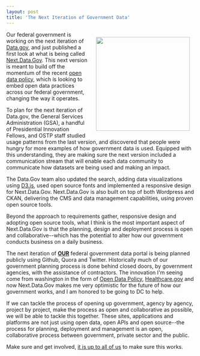 ```yaml
---
layout: post
title: 'The Next Iteration of Government Data'
---
```

<p><a href="http://next.data.gov/" target="_blank"><img style="padding: 15px;" src="https://s3.amazonaws.com/kinlane-productions/federal-government/data-gov/next-data-gov-screenshot.png" alt="" width="250" align="right" /></a></p>
<p>Our federal government is working on the next iteration of <a title="Data.gov" href="http://data.gov">Data.gov</a>, and just published a first look at what is being called <a href="http://next.data.gov/">Next.Data.Gov</a>. This next version is meant to build off the momentum of the recent <a href="http://project-open-data.github.io/">open data policy</a>, which is looking to embed open data practices across our federal government, changing the way it operates.</p>
<p>To plan for the next iteration of Data.gov, the General Services Administration (GSA), a handful of Presidential Innovation Fellows, and OSTP staff studied usage patterns from the last version, and discovered that people were hungry for more examples of how government data is used. Equipped with this understanding, they are making sure the next version included a communication stream that will enable each data community to communicate how datasets are being used and making an impact.</p>
<p>The Data.Gov team also updated the search, adding data visualizations using <a href="http://d3js.org/">D3.js</a>, used  open source fonts and implemented a responsive design for Next.Data.Gov.  Next.Data.Gov is also built on top of both Wordpress and CKAN, delivering the CMS and data management capabilities, using proven open source tools.</p>
<p>Beyond the approach to requirements gather, responsive design and adopting open source tools, what I think is the most important aspect of Next.Data.Gov is that the planning, design and deployment process is open and collaborative--which has the potential to alter how our government conducts business on a daily business.</p>
<p>The next iteration of <strong><span style="text-decoration: underline;">OUR</span></strong> federal government data portal is being planned publicly using Github, Quora and Twitter. Historically much of our government planning process is done behind closed doors, by government agencies, with the assistance of contractors. The innovation I'm seeing come from washington in the form of <a href="http://project-open-data.github.io/">Open Data Policy</a>, <a href="http://www.theatlantic.com/technology/archive/2013/06/healthcaregov-code-developed-by-the-people-and-for-the-people-released-back-to-the-people/277295/">Healthcare.gov</a> and now Next.Data.Gov makes me very optimistic for the future of how our government works, and I am honored to be going to DC to help.</p>
<p>If we can tackle the process of opening up government, agency by agency, project by project, make the process as open and collaborative as possible, we will be able to tackle this together. These sites, applications and platforms are not just using open data, open APIs and open source--the process for planning, deployment and management is an open, collaborative process between government, private sector and the public.</p>
<p>Make sure and get involved, <span style="text-decoration: underline;">it is up to all of us</span> to make sure this works.</p>